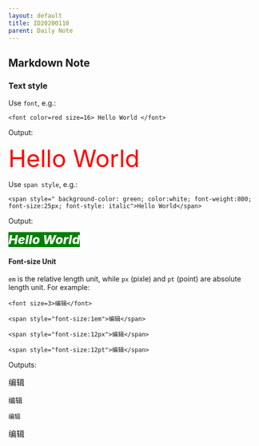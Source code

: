 ```yaml
---
layout: default
title: ID20200110
parent: Daily Note
---
```


## Markdown Note

### Text style

Use ```font```, e.g.:

```
<font color=red size=16> Hello World </font>
```

Output:

<font color=red size=16> Hello World </font>

Use ```span style```, e.g.:

``` 
<span style=" background-color: green; color:white; font-weight:800; font-size:25px; font-style: italic">Hello World</span>
```

Output:

<span style=" background-color: green; color:white; font-weight:800; font-size:25px; font-style: italic">Hello World</span>

#### Font-size Unit

```em``` is the relative length unit, while ```px``` (pixle) and ```pt``` (point) are absolute length unit. For example:

```
<font size=3>编辑</font>

<span style="font-size:1em">编辑</span>

<span style="font-size:12px">编辑</span>

<span style="font-size:12pt">编辑</span>
```

Outputs:

<font size=3>编辑</font>

<span style="font-size:1em">编辑</span>

<span style="font-size:12px">编辑</span>

<span style="font-size:12pt">编辑</span>


